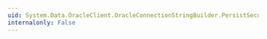 ```yaml
---
uid: System.Data.OracleClient.OracleConnectionStringBuilder.PersistSecurityInfo
internalonly: False
---
```

